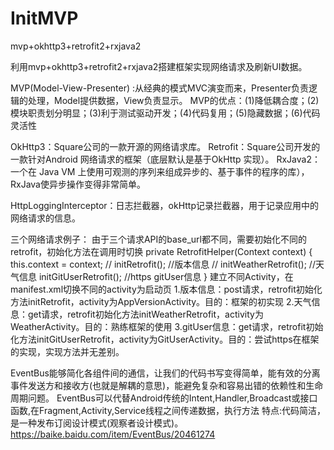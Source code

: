 # InitMVP
mvp+okhttp3+retrofit2+rxjava2

利用mvp+okhttp3+retrofit2+rxjava2搭建框架实现网络请求及刷新UI数据。

MVP(Model-View-Presenter) :从经典的模式MVC演变而来，Presenter负责逻辑的处理，Model提供数据，View负责显示。
MVP的优点：(1)降低耦合度；(2)模块职责划分明显；(3)利于测试驱动开发；(4)代码复用；(5)隐藏数据；(6)代码灵活性

OkHttp3：Square公司的一款开源的网络请求库。
Retrofit：Square公司开发的一款针对Android 网络请求的框架（底层默认是基于OkHttp 实现）。
RxJava2：一个在 Java VM 上使用可观测的序列来组成异步的、基于事件的程序的库），RxJava使异步操作变得非常简单。

HttpLoggingInterceptor：日志拦截器，okHttp记录拦截器，用于记录应用中的网络请求的信息。

三个网络请求例子：
由于三个请求API的base_url都不同，需要初始化不同的retrofit，初始化方法在调用时切换
private RetrofitHelper(Context context) {
        this.context = context;
//        initRetrofit(); //版本信息
//        initWeatherRetrofit(); //天气信息
        initGitUserRetrofit();  //https gitUser信息
    }
建立不同Activity，在manifest.xml切换不同的activity为启动页
1.版本信息：post请求，retrofit初始化方法initRetrofit，activity为AppVersionActivity。目的：框架的初实现
2.天气信息：get请求，retrofit初始化方法initWeatherRetrofit，activity为WeatherActivity。目的：熟练框架的使用
3.gitUser信息：get请求，retrofit初始化方法initGitUserRetrofit，activity为GitUserActivity。目的：尝试https在框架的实现，实现方法并无差别。

EventBus能够简化各组件间的通信，让我们的代码书写变得简单，能有效的分离事件发送方和接收方(也就是解耦的意思)，能避免复杂和容易出错的依赖性和生命周期问题。
EventBus可以代替Android传统的Intent,Handler,Broadcast或接口函数,在Fragment,Activity,Service线程之间传递数据，执行方法
特点:代码简洁，是一种发布订阅设计模式(观察者设计模式)。
https://baike.baidu.com/item/EventBus/20461274










